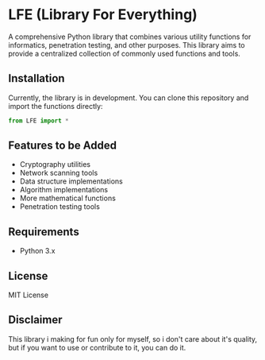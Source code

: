 # LFE (Library For Everything)

A comprehensive Python library that combines various utility functions for informatics, penetration testing, and other purposes. This library aims to provide a centralized collection of commonly used functions and tools.

## Installation

Currently, the library is in development. You can clone this repository and import the functions directly:

```python
from LFE import *
```

## Features to be Added
- Cryptography utilities
- Network scanning tools
- Data structure implementations
- Algorithm implementations
- More mathematical functions
- Penetration testing tools

## Requirements
- Python 3.x

## License
MIT License

## Disclaimer
This library i making for fun only for myself, so i don't care about it's quality, but if you want to use or contribute to it, you can do it.
